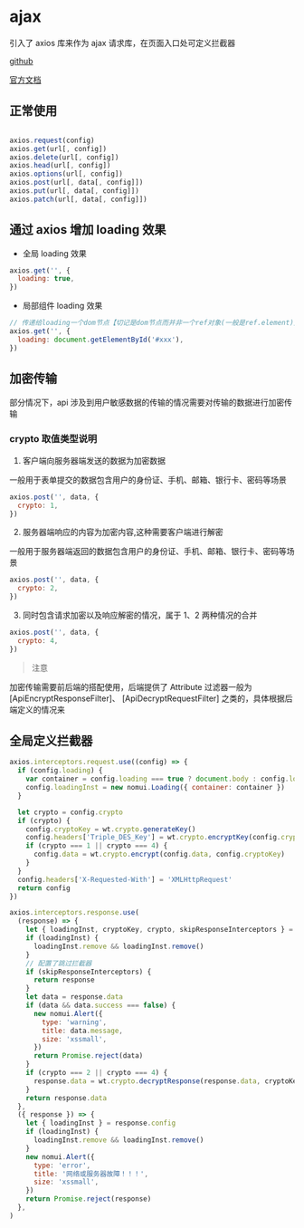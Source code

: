 # ajax

引入了 axios 库来作为 ajax 请求库，在页面入口处可定义拦截器

[github](https://github.com/axios/axios)

[官方文档](https://axios-http.com/docs/api_intro)

## 正常使用

```js

axios.request(config)
axios.get(url[, config])
axios.delete(url[, config])
axios.head(url[, config])
axios.options(url[, config])
axios.post(url[, data[, config]])
axios.put(url[, data[, config]])
axios.patch(url[, data[, config]])
```

## 通过 axios 增加 loading 效果

- 全局 loading 效果

```js
axios.get('', {
  loading: true,
})
```

- 局部组件 loading 效果

```js
// 传递给loading一个dom节点【切记是dom节点而并非一个ref对象(一般是ref.element)】
axios.get('', {
  loading: document.getElementById('#xxx'),
})
```

## 加密传输

部分情况下，api 涉及到用户敏感数据的传输的情况需要对传输的数据进行加密传输

### crypto 取值类型说明

1. 客户端向服务器端发送的数据为加密数据

一般用于表单提交的数据包含用户的身份证、手机、邮箱、银行卡、密码等场景

```js
axios.post('', data, {
  crypto: 1,
})
```

2. 服务器端响应的内容为加密内容,这种需要客户端进行解密

一般用于服务器端返回的数据包含用户的身份证、手机、邮箱、银行卡、密码等场景

```js
axios.post('', data, {
  crypto: 2,
})
```

3. 同时包含请求加密以及响应解密的情况，属于 1、2 两种情况的合并

```js
axios.post('', data, {
  crypto: 4,
})
```

> 注意

加密传输需要前后端的搭配使用，后端提供了 Attribute 过滤器一般为 [ApiEncryptResponseFilter]、 [ApiDecryptRequestFilter] 之类的，具体根据后端定义的情况来

## 全局定义拦截器

```js
axios.interceptors.request.use((config) => {
  if (config.loading) {
    var container = config.loading === true ? document.body : config.loading
    config.loadingInst = new nomui.Loading({ container: container })
  }

  let crypto = config.crypto
  if (crypto) {
    config.cryptoKey = wt.crypto.generateKey()
    config.headers['Triple_DES_Key'] = wt.crypto.encryptKey(config.cryptoKey)
    if (crypto === 1 || crypto === 4) {
      config.data = wt.crypto.encrypt(config.data, config.cryptoKey)
    }
  }
  config.headers['X-Requested-With'] = 'XMLHttpRequest'
  return config
})

axios.interceptors.response.use(
  (response) => {
    let { loadingInst, cryptoKey, crypto, skipResponseInterceptors } = response.config
    if (loadingInst) {
      loadingInst.remove && loadingInst.remove()
    }
    // 配置了跳过拦截器
    if (skipResponseInterceptors) {
      return response
    }
    let data = response.data
    if (data && data.success === false) {
      new nomui.Alert({
        type: 'warning',
        title: data.message,
        size: 'xssmall',
      })
      return Promise.reject(data)
    }
    if (crypto === 2 || crypto === 4) {
      response.data = wt.crypto.decryptResponse(response.data, cryptoKey)
    }
    return response.data
  },
  ({ response }) => {
    let { loadingInst } = response.config
    if (loadingInst) {
      loadingInst.remove && loadingInst.remove()
    }
    new nomui.Alert({
      type: 'error',
      title: '网络或服务器故障！！！',
      size: 'xssmall',
    })
    return Promise.reject(response)
  },
)
```
